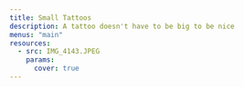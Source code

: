 ```yaml
---
title: Small Tattoos
description: A tattoo doesn't have to be big to be nice
menus: "main"
resources:
  - src: IMG_4143.JPEG
    params:
      cover: true
---
```

